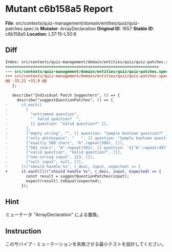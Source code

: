 # Mutant c6b158a5 Report

**File**: src/contexts/quiz-management/domain/entities/quiz/quiz-patches.spec.ts
**Mutator**: ArrayDeclaration
**Original ID**: 1657
**Stable ID**: c6b158a5
**Location**: L37:15–L50:8

## Diff

```diff
Index: src/contexts/quiz-management/domain/entities/quiz/quiz-patches.spec.ts
===================================================================
--- src/contexts/quiz-management/domain/entities/quiz/quiz-patches.spec.ts	original
+++ src/contexts/quiz-management/domain/entities/quiz/quiz-patches.spec.ts	mutated #1657
@@ -33,22 +33,9 @@
   };
 
   describe("Individual Patch Suggesters", () => {
     describe("suggestQuestionPatches", () => {
-      it.each([
-        [
-          "untrimmed question",
-          "  Valid question?  ",
-          [{ question: "Valid question?" }],
-        ],
-        ["empty string", "", [{ question: "Sample boolean question?" }]],
-        ["only whitespace", "   ", [{ question: "Sample boolean question?" }]],
-        ["exactly 500 chars", "A".repeat(500), []],
-        ["501 chars", "A".repeat(501), [{ question: `${"A".repeat(497)}...` }]],
-        ["valid question", "Valid question?", []],
-        ["non-string input", 123, []],
-        ["null input", null, []],
-      ])("should handle %s", (_desc, input, expected) => {
+      it.each([])("should handle %s", (_desc, input, expected) => {
         const result = suggestQuestionPatches(input);
         expect(result).toEqual(expected);
       });
```

## Hint

ミューテータ "ArrayDeclaration" による置換。

## Instruction

このサバイブ・ミューテーションを失敗させる最小テストを設計してください。
